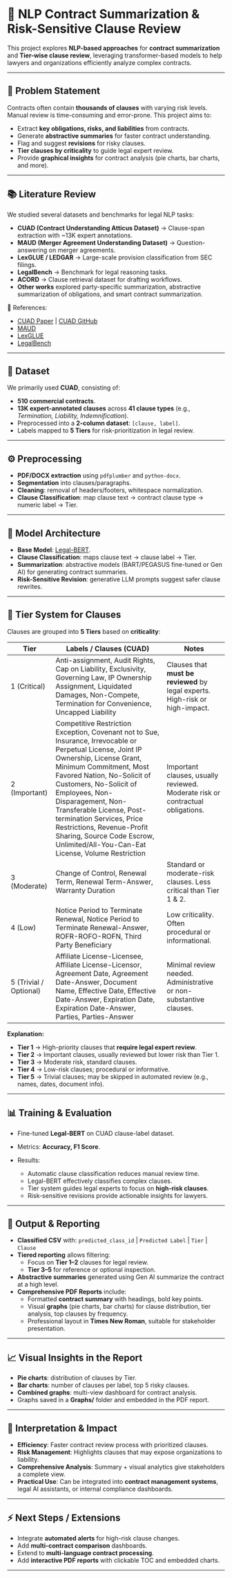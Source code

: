 # 📜 NLP Contract Summarization & Risk-Sensitive Clause Review

This project explores **NLP-based approaches** for **contract summarization** and **Tier-wise clause review**, leveraging transformer-based models to help lawyers and organizations efficiently analyze complex contracts.

---

## 🚀 Problem Statement

Contracts often contain **thousands of clauses** with varying risk levels. Manual review is time-consuming and error-prone. This project aims to:

* Extract **key obligations, risks, and liabilities** from contracts.
* Generate **abstractive summaries** for faster contract understanding.
* Flag and suggest **revisions** for risky clauses.
* **Tier clauses by criticality** to guide legal expert review.
* Provide **graphical insights** for contract analysis (pie charts, bar charts, and more).

---

## 📚 Literature Review

We studied several datasets and benchmarks for legal NLP tasks:

* **CUAD (Contract Understanding Atticus Dataset)** → Clause-span extraction with ~13K expert annotations.
* **MAUD (Merger Agreement Understanding Dataset)** → Question-answering on merger agreements.
* **LexGLUE / LEDGAR** → Large-scale provision classification from SEC filings.
* **LegalBench** → Benchmark for legal reasoning tasks.
* **ACORD** → Clause retrieval dataset for drafting workflows.
* **Other works** explored party-specific summarization, abstractive summarization of obligations, and smart contract summarization.

📖 References:

* [CUAD Paper](https://arxiv.org/abs/2103.06268) | [CUAD GitHub](https://github.com/TheAtticusProject/cuad)
* [MAUD](https://arxiv.org/html/2301.00876)
* [LexGLUE](https://aclanthology.org/2022.acl-long.297.pdf)
* [LegalBench](https://arxiv.org/abs/2308.11462)

---

## 📂 Dataset

We primarily used **CUAD**, consisting of:

* **510 commercial contracts**.
* **13K expert-annotated clauses** across **41 clause types** (e.g., *Termination, Liability, Indemnification*).
* Preprocessed into a **2-column dataset**: `[clause, label]`.
* Labels mapped to **5 Tiers** for risk-prioritization in legal review.

---

## ⚙️ Preprocessing

* **PDF/DOCX extraction** using `pdfplumber` and `python-docx`.
* **Segmentation** into clauses/paragraphs.
* **Cleaning**: removal of headers/footers, whitespace normalization.
* **Clause Classification**: map clause text → contract clause type → numeric label → Tier.

---

## 🧠 Model Architecture

* **Base Model**: [Legal-BERT](https://huggingface.co/nlpaueb/legal-bert-base-uncased).
* **Clause Classification**: maps clause text → clause label → Tier.
* **Summarization**: abstractive models (BART/PEGASUS fine-tuned or Gen AI) for generating contract summaries.
* **Risk-Sensitive Revision**: generative LLM prompts suggest safer clause rewrites.

---

## 🔢 Tier System for Clauses

Clauses are grouped into **5 Tiers** based on **criticality**:

| Tier                   | Labels / Clauses (CUAD)                                                                                                                                                                                                                                                                                                                                                                                                          | Notes                                                                          |
| ---------------------- | -------------------------------------------------------------------------------------------------------------------------------------------------------------------------------------------------------------------------------------------------------------------------------------------------------------------------------------------------------------------------------------------------------------------------------- | ------------------------------------------------------------------------------ |
| 1 (Critical)           | Anti-assignment, Audit Rights, Cap on Liability, Exclusivity, Governing Law, IP Ownership Assignment, Liquidated Damages, Non-Compete, Termination for Convenience, Uncapped Liability                                                                                                                                                                                                                                           | Clauses that **must be reviewed** by legal experts. High-risk or high-impact.  |
| 2 (Important)          | Competitive Restriction Exception, Covenant not to Sue, Insurance, Irrevocable or Perpetual License, Joint IP Ownership, License Grant, Minimum Commitment, Most Favored Nation, No-Solicit of Customers, No-Solicit of Employees, Non-Disparagement, Non-Transferable License, Post-termination Services, Price Restrictions, Revenue-Profit Sharing, Source Code Escrow, Unlimited/All-You-Can-Eat License, Volume Restriction | Important clauses, usually reviewed. Moderate risk or contractual obligations. |
| 3 (Moderate)           | Change of Control, Renewal Term, Renewal Term-Answer, Warranty Duration                                                                                                                                                                                                                                                                                                                                                          | Standard or moderate-risk clauses. Less critical than Tier 1 & 2.              |
| 4 (Low)                | Notice Period to Terminate Renewal, Notice Period to Terminate Renewal-Answer, ROFR-ROFO-ROFN, Third Party Beneficiary                                                                                                                                                                                                                                                                                                           | Low criticality. Often procedural or informational.                            |
| 5 (Trivial / Optional) | Affiliate License-Licensee, Affiliate License-Licensor, Agreement Date, Agreement Date-Answer, Document Name, Effective Date, Effective Date-Answer, Expiration Date, Expiration Date-Answer, Parties, Parties-Answer                                                                                                                                                                                                            | Minimal review needed. Administrative or non-substantive clauses.              |

**Explanation:**

* **Tier 1** → High-priority clauses that **require legal expert review**.
* **Tier 2** → Important clauses, usually reviewed but lower risk than Tier 1.
* **Tier 3** → Moderate risk, standard clauses.
* **Tier 4** → Low-risk clauses; procedural or informative.
* **Tier 5** → Trivial clauses; may be skipped in automated review (e.g., names, dates, document info).

---

## 📊 Training & Evaluation

* Fine-tuned **Legal-BERT** on CUAD clause-label dataset.
* Metrics: **Accuracy, F1 Score**.
* Results:

  * Automatic clause classification reduces manual review time.
  * Legal-BERT effectively classifies complex clauses.
  * Tier system guides legal experts to focus on **high-risk clauses**.
  * Risk-sensitive revisions provide actionable insights for lawyers.

---

## 📝 Output & Reporting

* **Classified CSV** with:
  `predicted_class_id` | `Predicted Label` | `Tier` | `Clause`
* **Tiered reporting** allows filtering:
  * Focus on **Tier 1–2** clauses for legal review.
  * **Tier 3–5** for reference or optional inspection.
* **Abstractive summaries** generated using Gen AI summarize the contract at a high level.
* **Comprehensive PDF Reports** include:
  * Formatted **contract summary** with headings, bold key points.
  * Visual **graphs** (pie charts, bar charts) for clause distribution, tier analysis, top clauses by frequency.
  * Professional layout in **Times New Roman**, suitable for stakeholder presentation.

---

## 📈 Visual Insights in the Report

* **Pie charts**: distribution of clauses by Tier.
* **Bar charts**: number of clauses per label, top 5 risky clauses.
* **Combined graphs**: multi-view dashboard for contract analysis.
* Graphs saved in a **Graphs/** folder and embedded in the PDF report.

---

## 🔮 Interpretation & Impact

* **Efficiency**: Faster contract review process with prioritized clauses.
* **Risk Management**: Highlights clauses that may expose organizations to liability.
* **Comprehensive Analysis**: Summary + visual analytics give stakeholders a complete view.
* **Practical Use**: Can be integrated into **contract management systems**, legal AI assistants, or internal compliance dashboards.

---

## ⚡ Next Steps / Extensions

* Integrate **automated alerts** for high-risk clause changes.
* Add **multi-contract comparison** dashboards.
* Extend to **multi-language contract processing**.
* Add **interactive PDF reports** with clickable TOC and embedded charts.

---

